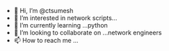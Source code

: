 - 👋 Hi, I’m @ctsumesh
- 👀 I’m interested in network scripts...
- 🌱 I’m currently learning ...python
- 💞️ I’m looking to collaborate on ...network engineers
- 📫 How to reach me ...

<!---
ctsumesh/ctsumesh is a ✨ special ✨ repository because its `README.md` (this file) appears on your GitHub profile.
You can click the Preview link to take a look at your changes.
--->
